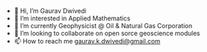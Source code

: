 - 👋 Hi, I’m Gaurav Dwivedi
- 👀 I’m interested in Applied Mathematics
- 🌱 I’m currently Geophysicist @ Oil & Natural Gas Corporation
- 💞️ I’m looking to collaborate on open sorce geoscience modules
- 📫 How to reach me gaurav.k.dwivedi@gmail.com

<!---
gkdwivedi/gkdwivedi is a ✨ special ✨ repository because its `README.md` (this file) appears on your GitHub profile.
You can click the Preview link to take a look at your changes.
--->
